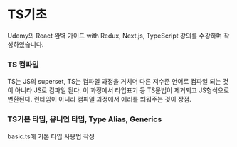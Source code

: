 # TS기초
Udemy의 React 완벽 가이드 with Redux, Next.js, TypeScript 강의를 수강하며 작성하였습니다.

### TS 컴파일
TS는 JS의 superset, TS는 컴파일 과정을 거치며 다른 저수준 언어로 컴파일 되는 것이 아니라 JS로 컴파일 된다.
이 과정에서 타입표기 등 TS문법이 제거되고 JS형식으로 변환된다. 런타임이 아니라 컴파일 과정에서 에러를 띄워주는 것이 장점.

### TS기본 타입, 유니언 타입, Type Alias, Generics
basic.ts에 기본 타입 사용법 작성
